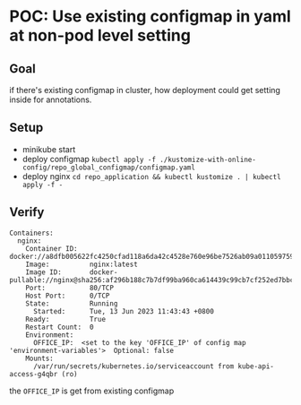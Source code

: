 # POC: Use existing configmap in yaml at non-pod level setting

## Goal
if there's existing configmap in cluster, how deployment could get setting inside for annotations.

## Setup
- minikube start
- deploy configmap `kubectl apply -f ./kustomize-with-online-config/repo_global_configmap/configmap.yaml`
- deploy nginx `cd repo_application && kubectl kustomize . | kubectl apply -f -`

## Verify
```
Containers:
  nginx:
    Container ID:   docker://a8dfb005622fc4250cfad118a6da42c4528e760e96be7526ab09a0110597597a
    Image:          nginx:latest
    Image ID:       docker-pullable://nginx@sha256:af296b188c7b7df99ba960ca614439c99cb7cf252ed7bbc23e90cfda59092305
    Port:           80/TCP
    Host Port:      0/TCP
    State:          Running
      Started:      Tue, 13 Jun 2023 11:43:43 +0800
    Ready:          True
    Restart Count:  0
    Environment:
      OFFICE_IP:  <set to the key 'OFFICE_IP' of config map 'environment-variables'>  Optional: false
    Mounts:
      /var/run/secrets/kubernetes.io/serviceaccount from kube-api-access-g4qbr (ro)
```
the `OFFICE_IP` is get from existing configmap
